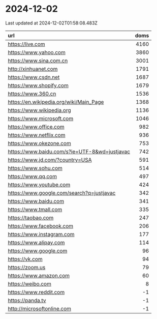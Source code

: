# 2024-12-02

<!-- BEGIN -->
Last updated at 2024-12-02T01:58:08.483Z

url | doms
:- | -:
https://live.com | 4160
https://www.yahoo.com | 3860
https://www.sina.com.cn | 3001
http://xinhuanet.com | 1791
https://www.csdn.net | 1687
https://www.shopify.com | 1679
https://www.360.cn | 1536
https://en.wikipedia.org/wiki/Main_Page | 1368
https://www.wikipedia.org | 1136
https://www.microsoft.com | 1046
https://www.office.com | 982
https://www.netflix.com | 936
https://www.okezone.com | 753
https://www.baidu.com/s?ie=UTF-8&wd=justjavac | 742
https://www.jd.com/?country=USA | 591
https://www.sohu.com | 514
https://www.qq.com | 497
https://www.youtube.com | 424
https://www.google.com/search?q=justjavac | 342
https://www.baidu.com | 341
https://www.tmall.com | 335
https://taobao.com | 247
https://www.facebook.com | 206
https://www.instagram.com | 177
https://www.alipay.com | 114
https://www.google.com | 96
https://vk.com | 94
https://zoom.us | 79
https://www.amazon.com | 60
https://weibo.com | 8
https://www.reddit.com | -1
https://panda.tv | -1
http://microsoftonline.com | -1
<!-- END -->
